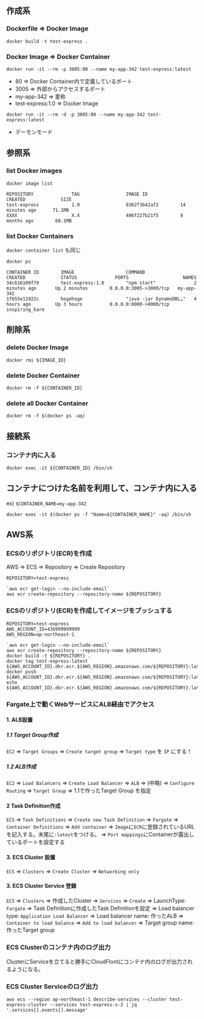 
## 作成系

### Dockerfile => Docker Image
```
docker build -t test-express .
```

### Docker Image => Docker Container

```
docker run -it --rm -p 3005:80 --name my-app-342 test-express:latest
```

* 80 => Docker Container内で定義しているポート
* 3005 => 外部からアクセスするポート
* my-app-342 => 愛称
* test-express:1.0 => Docker Image

```
docker run -it --rm -d -p 3005:80 --name my-app-342 test-express:latest
```

* デーモンモード

## 参照系

### list Docker images

```
docker image list
```

```
REPOSITORY              TAG                 IMAGE ID            CREATED             SIZE
test-express            1.0                 0362f3b42af2        14 minutes ago      71.1MB
XXXX                    X.X                 406f227b21f5        9 months ago        68.1MB
```


### list Docker Containers

`docker container list` も同じ

```
docker ps
```

```
CONTAINER ID        IMAGE                   COMMAND                  CREATED             STATUS              PORTS                    NAMES
34c616109f79        test-express:1.0        "npm start"              2 minutes ago       Up 2 minutes        0.0.0.0:3005->3000/tcp   my-app-342
1f655e11922c        hogehoge                "java -jar DynamoDBL…"   4 hours ago         Up 3 hours          0.0.0.0:8000->8000/tcp   inspiring_kare
```

## 削除系

### delete Docker Image
```
docker rmi ${IMAGE_ID}
```
### delete Docker Container
```
docker rm -f ${CONTAINER_ID}
```
### delete all Docker Container
```
docker rm -f $(docker ps -aq)
```

## 接続系

### コンテナ内に入る
```
docker exec -it ${CONTAINER_ID} /bin/sh
```

## コンテナにつけた名前を利用して、コンテナ内に入る
ex) `$CONTAINER_NAME=my-app-342`

```
docker exec -it $(docker ps -f "Name=${CONTAINER_NAME}" -aq) /bin/sh
```

## AWS系

### ECSのリポジトリ(ECR)を作成

AWS => ECS => Repository => Create Repository

```
REPOSITORY=test-express

`aws ecr get-login --no-include-email`
aws ecr create-repository --repository-name ${REPOSITORY}
```

### ECSのリポジトリ(ECR)を作成してイメージをプッシュする

```
REPOSITORY=test-express
AWS_ACCOUNT_ID=436999999999
AWS_REGION=ap-northeast-1

`aws ecr get-login --no-include-email`
aws ecr create-repository --repository-name ${REPOSITORY}
docker build -t ${REPOSITORY} .
docker tag test-express:latest ${AWS_ACCOUNT_ID}.dkr.ecr.${AWS_REGION}.amazonaws.com/${REPOSITORY}:latest
docker push ${AWS_ACCOUNT_ID}.dkr.ecr.${AWS_REGION}.amazonaws.com/${REPOSITORY}:latest
echo  ${AWS_ACCOUNT_ID}.dkr.ecr.${AWS_REGION}.amazonaws.com/${REPOSITORY}:latest
```
### Fargate上で動くWebサービスにALB経由でアクセス

#### 1. ALB設置

##### 1.1 Target Group作成

`EC2` => `Target Groups` => `Create target group` => `Target type` を `IP` にする！

##### 1.2 ALB作成

`EC2` => `Load Balancers` => `Create Load Balancer` => `ALB`
=> (中略) => `Configure Routing` => `Target Group`
=> 1.1で作ったTarget Group を指定


#### 2 Task Definition作成

`ECS` => `Task Definitions` => `Create new Task Definition`
=> `Fargate` => `Container Definitions` => `Add container`
=> `Image`に`ECR`に登録されているURLを記入する。末尾に`:latest`をつける。
=> `Port mappings`にContainerが露出しているポートを設定する

#### 3. ECS Cluster 設置

`ECS` => `Clusters` => `Create Cluster` => `Networking only`


#### 3. ECS Cluster Service 登録

`ECS` => `Clusters` => 作成したCluster
=> `Services` => `Create`
=> LaunchType: `Fargate` => Task Definitionに作成したTask Definitionを設定
=> Load balancer type: `Application Load Balancer`
=> Load balancer name: 作ったALB => `Container to load balance`
=> `Add to load balancer` => Target group name: 作ったTarget group


### ECS Clusterのコンテナ内のログ出力

ClusterにServiceを立てると勝手にCloudFlontにコンテナ内のログが出力されるようになる。

### ECS Cluster Serviceのログ出力

```
aws ecs --region ap-northeast-1 describe-services --cluster test-express-cluster --services test-express-s-2 | jq '.services[].events[].message'
```